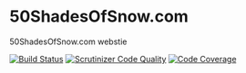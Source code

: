 # 50ShadesOfSnow.com

50ShadesOfSnow.com webstie

[![Build Status](https://travis-ci.org/shaunl/50ShadesOfSnow.com.svg?branch=master)](https://travis-ci.org/shaunl/50ShadesOfSnow.com)
[![Scrutinizer Code Quality](https://scrutinizer-ci.com/g/shaunl/50ShadesOfSnow.com/badges/quality-score.png?b=master)](https://scrutinizer-ci.com/g/shaunl/50ShadesOfSnow.com/?branch=master)
[![Code Coverage](https://scrutinizer-ci.com/g/shaunl/50ShadesOfSnow.com/badges/coverage.png?b=master)](https://scrutinizer-ci.com/g/shaunl/50ShadesOfSnow.com/?branch=master)
